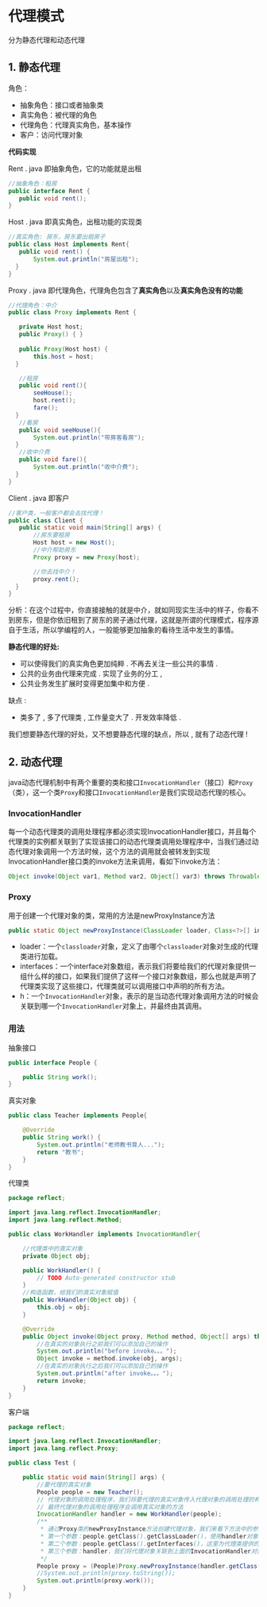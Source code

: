 # 代理模式

分为静态代理和动态代理

## 1. 静态代理

角色：

* 抽象角色：接口或者抽象类
* 真实角色：被代理的角色
* 代理角色：代理真实角色，基本操作
* 客户：访问代理对象

**代码实现**

Rent . java 即抽象角色，它的功能就是出租

```java
//抽象角色：租房
public interface Rent {
   public void rent();
}
```

Host . java 即真实角色，出租功能的实现类

```java
//真实角色: 房东，房东要出租房子
public class Host implements Rent{
   public void rent() {
       System.out.println("房屋出租");
  }
}
```

Proxy . java 即代理角色，代理角色包含了**真实角色**以及**真实角色没有的功能**

```java
//代理角色：中介
public class Proxy implements Rent {

   private Host host;
   public Proxy() { }
    
   public Proxy(Host host) {
       this.host = host;
  }

   //租房
   public void rent(){
       seeHouse();
       host.rent();
       fare();
  }
   //看房
   public void seeHouse(){
       System.out.println("带房客看房");
  }
   //收中介费
   public void fare(){
       System.out.println("收中介费");
  }
}
```

Client . java 即客户

```java
//客户类，一般客户都会去找代理！
public class Client {
   public static void main(String[] args) {
       //房东要租房
       Host host = new Host();
       //中介帮助房东
       Proxy proxy = new Proxy(host);

       //你去找中介！
       proxy.rent();
  }
}
```

分析：在这个过程中，你直接接触的就是中介，就如同现实生活中的样子，你看不到房东，但是你依旧租到了房东的房子通过代理，这就是所谓的代理模式，程序源自于生活，所以学编程的人，一般能够更加抽象的看待生活中发生的事情。

**静态代理的好处:**

- 可以使得我们的真实角色更加纯粹 . 不再去关注一些公共的事情 .
- 公共的业务由代理来完成 . 实现了业务的分工 ,
- 公共业务发生扩展时变得更加集中和方便 .

缺点 :

- 类多了 , 多了代理类 , 工作量变大了 . 开发效率降低 .

我们想要静态代理的好处，又不想要静态代理的缺点，所以 , 就有了动态代理 !

## 2. 动态代理

java动态代理机制中有两个重要的类和接口`InvocationHandler`（接口）和`Proxy`（类），这一个类`Proxy`和接口`InvocationHandler`是我们实现动态代理的核心。

### InvocationHandler

每一个动态代理类的调用处理程序都必须实现InvocationHandler接口，并且每个代理类的实例都关联到了实现该接口的动态代理类调用处理程序中，当我们通过动态代理对象调用一个方法时候，这个方法的调用就会被转发到实现InvocationHandler接口类的invoke方法来调用，看如下invoke方法：

```java
Object invoke(Object var1, Method var2, Object[] var3) throws Throwable;
```

### Proxy

用于创建一个代理对象的类，常用的方法是newProxyInstance方法

```java
public static Object newProxyInstance(ClassLoader loader, Class<?>[] interfaces, InvocationHandler h)
```

* loader：一个`classloader`对象，定义了由哪个`classloader`对象对生成的代理类进行加载。
* interfaces：一个interface对象数组，表示我们将要给我们的代理对象提供一组什么样的接口，如果我们提供了这样一个接口对象数组，那么也就是声明了代理类实现了这些接口，代理类就可以调用接口中声明的所有方法。
* h：一个`InvocationHandler`对象，表示的是当动态代理对象调用方法的时候会关联到哪一个`InvocationHandler`对象上，并最终由其调用。

### 用法

抽象接口

```java
public interface People {

    public String work();
}
```

真实对象

```java
public class Teacher implements People{

    @Override
    public String work() {
        System.out.println("老师教书育人...");
        return "教书";
    }
}
```

代理类

```java
package reflect;

import java.lang.reflect.InvocationHandler;
import java.lang.reflect.Method;

public class WorkHandler implements InvocationHandler{

    //代理类中的真实对象  
    private Object obj;

    public WorkHandler() {
        // TODO Auto-generated constructor stub
    }
    //构造函数，给我们的真实对象赋值
    public WorkHandler(Object obj) {
        this.obj = obj;
    }

    @Override
    public Object invoke(Object proxy, Method method, Object[] args) throws Throwable {
        //在真实的对象执行之前我们可以添加自己的操作
        System.out.println("before invoke。。。");
        Object invoke = method.invoke(obj, args);
        //在真实的对象执行之后我们可以添加自己的操作
        System.out.println("after invoke。。。");
        return invoke;
    }
}
```

客户端

```java
package reflect;

import java.lang.reflect.InvocationHandler;
import java.lang.reflect.Proxy;

public class Test {

    public static void main(String[] args) {
        //要代理的真实对象
        People people = new Teacher();
        // 代理对象的调用处理程序，我们将要代理的真实对象传入代理对象的调用处理的构造函数中
        // 最终代理对象的调用处理程序会调用真实对象的方法
        InvocationHandler handler = new WorkHandler(people);
        /**
         * 通过Proxy类的newProxyInstance方法创建代理对象，我们来看下方法中的参数
         * 第一个参数：people.getClass().getClassLoader()，使用handler对象的classloader对象来加载我们的代理对象
         * 第二个参数：people.getClass().getInterfaces()，这里为代理类提供的接口是真实对象实现的接口，这样代理对象就能像真实对象一样调用接口中的所有方法
         * 第三个参数：handler，我们将代理对象关联到上面的InvocationHandler对象上
         */
        People proxy = (People)Proxy.newProxyInstance(handler.getClass().getClassLoader(), people.getClass().getInterfaces(), handler);
        //System.out.println(proxy.toString());
        System.out.println(proxy.work());
    }
}
```

